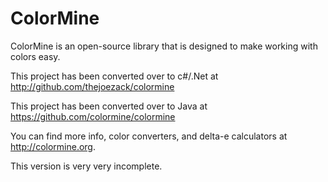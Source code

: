 # ColorMine

ColorMine is an open-source library that is designed to make working with colors easy.

This project has been converted over to c#/.Net at http://github.com/thejoezack/colormine

This project has been converted over to Java at https://github.com/colormine/colormine

You can find more info, color converters, and delta-e calculators at http://colormine.org.

This version is very very incomplete.
